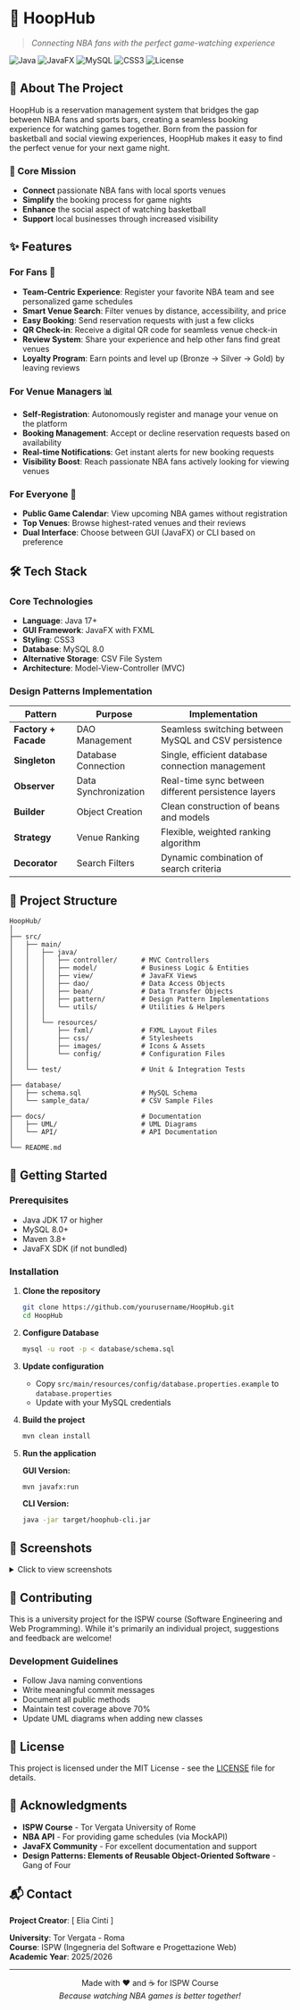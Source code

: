 # 🏀 HoopHub
> *Connecting NBA fans with the perfect game-watching experience*

![Java](https://img.shields.io/badge/Java-ED8B00?style=for-the-badge&logo=openjdk&logoColor=white)
![JavaFX](https://img.shields.io/badge/JavaFX-007396?style=for-the-badge&logo=java&logoColor=white)
![MySQL](https://img.shields.io/badge/MySQL-00000F?style=for-the-badge&logo=mysql&logoColor=white)
![CSS3](https://img.shields.io/badge/CSS3-1572B6?style=for-the-badge&logo=css3&logoColor=white)
![License](https://img.shields.io/badge/License-MIT-green.svg?style=for-the-badge)

## 📖 About The Project

HoopHub is a reservation management system that bridges the gap between NBA fans and sports bars, creating a seamless booking experience for watching games together. Born from the passion for basketball and social viewing experiences, HoopHub makes it easy to find the perfect venue for your next game night.

### 🎯 Core Mission
- **Connect** passionate NBA fans with local sports venues
- **Simplify** the booking process for game nights
- **Enhance** the social aspect of watching basketball
- **Support** local businesses through increased visibility

## ✨ Features

### For Fans 🏀
- **Team-Centric Experience**: Register your favorite NBA team and see personalized game schedules
- **Smart Venue Search**: Filter venues by distance, accessibility, and price
- **Easy Booking**: Send reservation requests with just a few clicks
- **QR Check-in**: Receive a digital QR code for seamless venue check-in
- **Review System**: Share your experience and help other fans find great venues
- **Loyalty Program**: Earn points and level up (Bronze → Silver → Gold) by leaving reviews

### For Venue Managers 📊
- **Self-Registration**: Autonomously register and manage your venue on the platform
- **Booking Management**: Accept or decline reservation requests based on availability
- **Real-time Notifications**: Get instant alerts for new booking requests
- **Visibility Boost**: Reach passionate NBA fans actively looking for viewing venues

### For Everyone 🌟
- **Public Game Calendar**: View upcoming NBA games without registration
- **Top Venues**: Browse highest-rated venues and their reviews
- **Dual Interface**: Choose between GUI (JavaFX) or CLI based on preference

## 🛠️ Tech Stack

### Core Technologies
- **Language**: Java 17+
- **GUI Framework**: JavaFX with FXML
- **Styling**: CSS3
- **Database**: MySQL 8.0
- **Alternative Storage**: CSV File System
- **Architecture**: Model-View-Controller (MVC)

### Design Patterns Implementation
| Pattern | Purpose | Implementation |
|---------|---------|----------------|
| **Factory + Facade** | DAO Management | Seamless switching between MySQL and CSV persistence |
| **Singleton** | Database Connection | Single, efficient database connection management |
| **Observer** | Data Synchronization | Real-time sync between different persistence layers |
| **Builder** | Object Creation | Clean construction of beans and models |
| **Strategy** | Venue Ranking | Flexible, weighted ranking algorithm |
| **Decorator** | Search Filters | Dynamic combination of search criteria |

## 📁 Project Structure

```
HoopHub/
│
├── src/
│   ├── main/
│   │   ├── java/
│   │   │   ├── controller/      # MVC Controllers
│   │   │   ├── model/           # Business Logic & Entities
│   │   │   ├── view/            # JavaFX Views
│   │   │   ├── dao/             # Data Access Objects
│   │   │   ├── bean/            # Data Transfer Objects
│   │   │   ├── pattern/         # Design Pattern Implementations
│   │   │   └── utils/           # Utilities & Helpers
│   │   │
│   │   └── resources/
│   │       ├── fxml/            # FXML Layout Files
│   │       ├── css/             # Stylesheets
│   │       ├── images/          # Icons & Assets
│   │       └── config/          # Configuration Files
│   │
│   └── test/                    # Unit & Integration Tests
│
├── database/
│   ├── schema.sql               # MySQL Schema
│   └── sample_data/             # CSV Sample Files
│
├── docs/                        # Documentation
│   ├── UML/                     # UML Diagrams
│   └── API/                     # API Documentation
│
└── README.md

```

## 🚀 Getting Started

### Prerequisites
- Java JDK 17 or higher
- MySQL 8.0+
- Maven 3.8+
- JavaFX SDK (if not bundled)

### Installation

1. **Clone the repository**
   ```bash
   git clone https://github.com/yourusername/HoopHub.git
   cd HoopHub
   ```

2. **Configure Database**
   ```bash
   mysql -u root -p < database/schema.sql
   ```

3. **Update configuration**
   - Copy `src/main/resources/config/database.properties.example` to `database.properties`
   - Update with your MySQL credentials

4. **Build the project**
   ```bash
   mvn clean install
   ```

5. **Run the application**
   
   **GUI Version:**
   ```bash
   mvn javafx:run
   ```
   
   **CLI Version:**
   ```bash
   java -jar target/hoophub-cli.jar
   ```

## 📸 Screenshots

<details>
<summary>Click to view screenshots</summary>

### GUI Interface
![Homepage](docs/screenshots/homepage-placeholder.png)
*Homepage with personalized game schedule*

![Venue Search](docs/screenshots/search-placeholder.png)
*Smart venue search with filters*

### CLI Interface
![CLI Menu](docs/screenshots/cli-placeholder.png)
*Command-line interface for power users*

</details>

## 🤝 Contributing

This is a university project for the ISPW course (Software Engineering and Web Programming). While it's primarily an individual project, suggestions and feedback are welcome!

### Development Guidelines
- Follow Java naming conventions
- Write meaningful commit messages
- Document all public methods
- Maintain test coverage above 70%
- Update UML diagrams when adding new classes

## 📄 License

This project is licensed under the MIT License - see the [LICENSE](LICENSE) file for details.

## 🙏 Acknowledgments

- **ISPW Course** - Tor Vergata University of Rome
- **NBA API** - For providing game schedules (via MockAPI)
- **JavaFX Community** - For excellent documentation and support
- **Design Patterns: Elements of Reusable Object-Oriented Software** - Gang of Four

## 📬 Contact

**Project Creator**: [ Elia Cinti ] 

**University**: Tor Vergata - Roma  
**Course**: ISPW (Ingegneria del Software e Progettazione Web)  
**Academic Year**: 2025/2026

---

<p align="center">
  Made with ❤️ and ☕ for ISPW Course
  <br>
  <i>Because watching NBA games is better together!</i>
</p>
